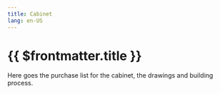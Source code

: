 ```yaml
---
title: Cabinet
lang: en-US
---
```


# {{ $frontmatter.title }}

Here goes the purchase list for the cabinet, the drawings and building process.